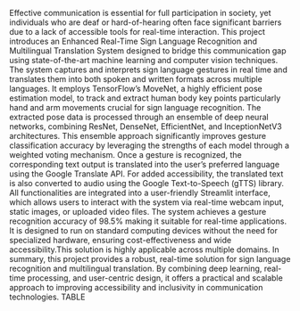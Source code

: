 Effective communication is essential for full participation in society, yet individuals who are deaf or hard-of-hearing often face significant barriers due to a lack of accessible tools for real-time interaction. This project introduces an Enhanced Real-Time Sign Language Recognition and Multilingual Translation System designed to bridge this communication gap using state-of-the-art machine learning and computer vision techniques. The system captures and interprets sign language gestures in real time and translates them into both spoken and written formats across multiple languages. It employs TensorFlow’s MoveNet, a highly efficient pose estimation model, to track and extract human body key points particularly hand and arm movements crucial for sign language recognition. The extracted pose data is processed through an ensemble of deep neural networks, combining ResNet, DenseNet, EfficientNet, and InceptionNetV3 architectures. This ensemble approach significantly improves gesture classification accuracy by leveraging the strengths of each model through a weighted voting mechanism. Once a gesture is recognized, the corresponding text output is translated into the user’s preferred language using the Google Translate API. For added accessibility, the translated text is also converted to audio using the Google Text-to-Speech (gTTS) library. All functionalities are integrated into a user-friendly Streamlit interface, which allows users to interact with the system via real-time webcam input, static images, or uploaded video files. The system achieves a gesture recognition accuracy of 98.5% making it suitable for real-time applications. It is designed to run on standard computing devices without the need for specialized hardware, ensuring cost-effectiveness and wide accessibility.This solution is highly applicable across multiple domains. In summary, this project provides a robust, real-time solution for sign language recognition and multilingual translation. By combining deep learning, real-time processing, and user-centric design, it offers a practical and scalable approach to improving accessibility and inclusivity in communication technologies.
TABLE
